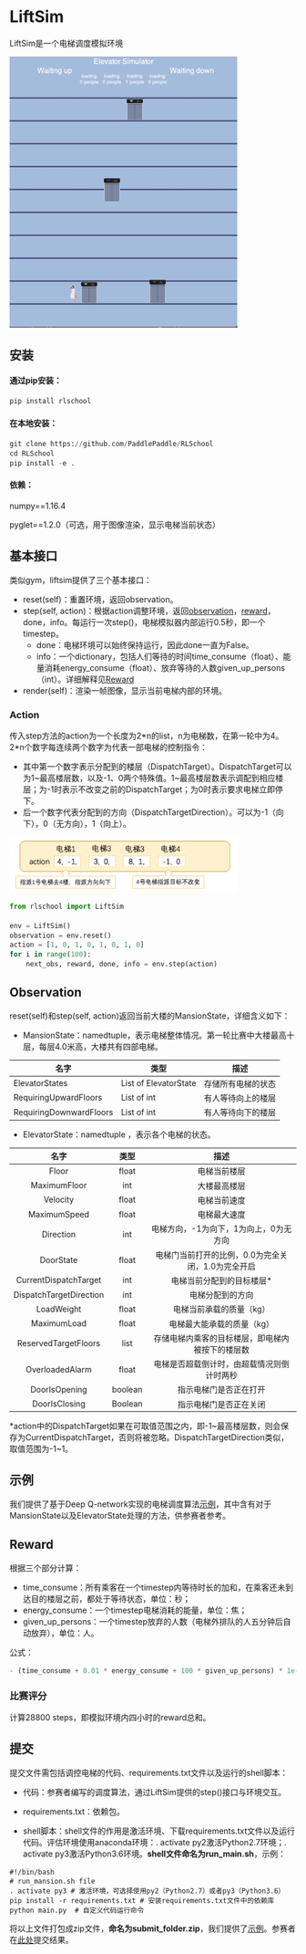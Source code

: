 # LiftSim

LiftSim是一个电梯调度模拟环境

<img src="demo_image.gif" width="400"/>


## 安装

#### 通过pip安装：

```python
pip install rlschool
```

#### 在本地安装：

```python
git clone https://github.com/PaddlePaddle/RLSchool
cd RLSchool
pip install -e .
```

#### 依赖：

numpy==1.16.4

pyglet==1.2.0（可选，用于图像渲染，显示电梯当前状态）


## 基本接口

类似gym，liftsim提供了三个基本接口：

- reset(self)：重置环境，返回observation。
- step(self, action)：根据action调整环境，返回[observation](#Observation)，[reward](#Reward)，done，info。每运行一次step()，电梯模拟器内部运行0.5秒，即一个timestep。
    - done：电梯环境可以始终保持运行，因此done一直为False。
    - info：一个dictionary，包括人们等待的时间time_consume（float）、能量消耗energy_consume（float）、放弃等待的人数given_up_persons（int）。详细解释见[Reward](#Reward)
- render(self)：渲染一帧图像，显示当前电梯内部的环境。

### Action

传入step方法的action为一个长度为2\*n的list，n为电梯数，在第一轮中为4。2*n个数字每连续两个数字为代表一部电梯的控制指令：
- 其中第一个数字表示分配到的楼层（DispatchTarget）。DispatchTarget可以为1~最高楼层数，以及-1、0两个特殊值。1~最高楼层数表示调配到相应楼层；为-1时表示不改变之前的DispatchTarget；为0时表示要求电梯立即停下。
- 后一个数字代表分配到的方向（DispatchTargetDirection）。可以为-1（向下），0（无方向），1（向上）。

<img src="elevator_indicator.png" width="400"/>

```python
from rlschool import LiftSim

env = LiftSim()
observation = env.reset()
action = [1, 0, 1, 0, 1, 0, 1, 0]
for i in range(100):
    next_obs, reward, done, info = env.step(action)
```

## Observation

reset(self)和step(self, action)返回当前大楼的MansionState，详细含义如下：

- MansionState：namedtuple，表示电梯整体情况。第一轮比赛中大楼最高十层，每层4.0米高，大楼共有四部电梯。

|名字                       |类型                  |描述            |
|--------------------------|----------------------|---------------|
|ElevatorStates            |List of ElevatorState |存储所有电梯的状态|
|RequiringUpwardFloors     |List of int           |有人等待向上的楼层|
|RequiringDownwardFloors   |List of int           |有人等待向下的楼层|


- ElevatorState：namedtuple ，表示各个电梯的状态。

| 名字                    | 类型     | 描述                                        |
| :----------------------:| :-----: | :----------------------------------------: |
| Floor                   | float   | 电梯当前楼层                                 |
| MaximumFloor            | int     | 大楼最高楼层                                 |
| Velocity                | float   | 电梯当前速度                                 |
| MaximumSpeed            | float   | 电梯最大速度                                 |
| Direction               | int     | 电梯方向，-1为向下，1为向上，0为无方向           |
| DoorState               | float   | 电梯门当前打开的比例，0.0为完全关闭，1.0为完全开启|
| CurrentDispatchTarget   | int     | 电梯当前分配到的目标楼层*                      |
| DispatchTargetDirection | int     | 电梯分配到的方向                             |
| LoadWeight              | float   | 电梯当前承载的质量（kg）                      |
| MaximumLoad             | float   | 电梯最大能承载的质量（kg）                     |
| ReservedTargetFloors    | list    | 存储电梯内乘客的目标楼层，即电梯内被按下的楼层数   |
| OverloadedAlarm         | float   | 电梯是否超载倒计时，由超载情况则倒计时两秒        |
| DoorIsOpening           | boolean | 指示电梯门是否正在打开                         |
| DoorIsClosing           | Boolean | 指示电梯门是否正在关闭                         |

*action中的DispatchTarget如果在可取值范围之内，即-1~最高楼层数，则会保存为CurrentDispatchTarget，否则将被忽略。DispatchTargetDirection类似，取值范围为-1~1。

## 示例

我们提供了基于Deep Q-network实现的电梯调度算法[示例][demo]，其中含有对于MansionState以及ElevatorState处理的方法，供参赛者参考。

## Reward

根据三个部分计算：

- time_consume：所有乘客在一个timestep内等待时长的加和，在乘客还未到达目的楼层之前，都处于等待状态，单位：秒；
- energy_consume：一个timestep电梯消耗的能量，单位：焦；
- given_up_persons：一个timestep放弃的人数（电梯外排队的人五分钟后自动放弃），单位：人。

公式：

```python
- (time_consume + 0.01 * energy_consume + 100 * given_up_persons) * 1e-4
```

### 比赛评分

计算28800 steps，即模拟环境内四小时的reward总和。

## 提交

提交文件需包括调控电梯的代码、requirements.txt文件以及运行的shell脚本：

- 代码：参赛者编写的调度算法，通过LiftSim提供的step()接口与环境交互。

- requirements.txt：依赖包。

- shell脚本：shell文件的作用是激活环境、下载requirements.txt文件以及运行代码。评估环境使用anaconda环境：. activate py2激活Python2.7环境；. activate py3激活Python3.6环境。**shell文件命名为run_main.sh**，示例：
```shell
#!/bin/bash
# run_mansion.sh file
. activate py3 # 激活环境，可选择使用py2（Python2.7）或者py3（Python3.6）
pip install -r requirements.txt # 安装requirements.txt文件中的依赖库
python main.py  # 自定义代码运行命令
```

将以上文件打包成zip文件，**命名为submit_folder.zip**，我们提供了[示例][submit_folder]。参赛者在[此处][submit]提交结果。


[demo]: https://github.com/PaddlePaddle/RLSchool/tree/master/baseline/liftsim_baseline
[submit]: https://aistudio.baidu.com/aistudio/competition/detail/11
[submit_folder]: https://github.com/Banmahhhh/RLSchool/blob/master/rlschool/liftsim/submit_folder.zip
